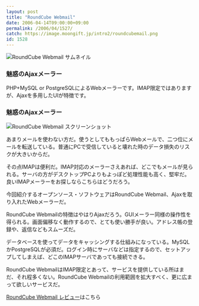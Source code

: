 ```yaml
---
layout: post
title: "RoundCube Webmail"
date: 2006-04-14T09:00:00+09:00
permalink: /2006/04/1527/
catch: https://image.moongift.jp/intro2/roundcubemail.png
id: 1528
---
```

 ![RoundCube Webmail サムネイル](https://image.moongift.jp/intro2/roundcubemail.t.png "RoundCube Webmail サムネイル")
  

### 魅惑のAjaxメーラー
  
PHP+MySQL or PostgreSQLによるWebメーラーです。IMAP限定ではありますが、Ajaxを多用したUIが特徴です。  
<!--more-->  

### 魅惑のAjaxメーラー
  

![RoundCube Webmail スクリーンショット](https://image.moongift.jp/intro2/roundcubemail.png "RoundCube Webmail スクリーンショット")

  

あまりメールを使わない方だ。使うとしてももっぱらWebメールで、二つ位にメールを転送している。普通にPCで受信していると壊れた時のデータ損失のリスクが大きいからだ。

  

その点IMAPは便利だ。IMAP対応のメーラーさえあれば、どこでもメールが見られる。サーバの方がデスクトップPCよりもよっぽど処理性能も高く、堅牢だ。良いIMAPメーラーをお探しならこちらはどうだろう。

  

今回紹介するオープンソース・ソフトウェアはRoundCube Webmail、Ajaxを取り入れたWebメーラーだ。

  

RoundCube Webmailの特徴はやはりAjaxだろう。GUIメーラー同様の操作性を得られる。画面偏移なく動作するので、とても使い勝手が良い。アドレス帳の登録や、返信などもスムーズだ。

  

データベースを使ってデータをキャッシングする仕組みになっている。MySQLかPostgreSQLが必須だ。ログイン時にサーバなどは指定するので、セットアップしてしまえば、どこのIMAPサーバであっても接続できる。

  

RoundCube WebmailはIMAP限定とあって、サービスを提供している所はまだ、それ程多くない。RoundCube Webmailの利用範囲を拡大すべく、更に広まって欲しいサービスだ。

  

[RoundCube Webmail レビュー](http://oss.moongift.jp/review/i-1528.html)はこちら


